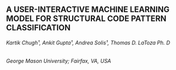 ## A USER-INTERACTIVE MACHINE LEARNING MODEL FOR STRUCTURAL CODE PATTERN CLASSIFICATION

###### *Kartik Chugh¹, Ankit Gupta¹, Andrea Solis¹, Thomas D. LaToza Ph. D*
###### *George Mason University; Fairfax, VA, USA*

